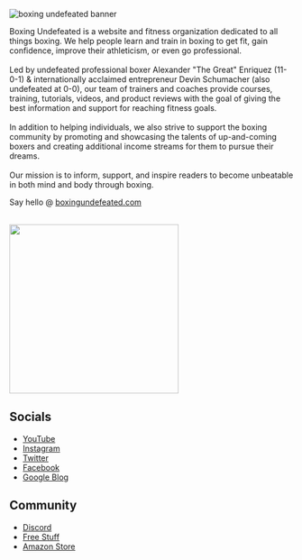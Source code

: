 
![boxing undefeated banner](https://github.com/boxingundefeated/.github/assets/45643901/8e3b82f0-402e-4bbb-9afd-955fdc567417)


Boxing Undefeated is a website and fitness organization dedicated to all things boxing. We help people learn and train in boxing to get fit, gain confidence, improve their athleticism, or even go professional. 
<br><br>
Led by undefeated professional boxer Alexander "The Great" Enriquez (11-0-1) & internationally acclaimed entrepreneur Devin Schumacher (also undefeated at 0-0), our team of trainers and coaches provide courses, training, tutorials, videos, and product reviews with the goal of giving the best information and support for reaching fitness goals. 
<br><br>
In addition to helping individuals, we also strive to support the boxing community by promoting and showcasing the talents of up-and-coming boxers and creating additional income streams for them to pursue their dreams. 
<br><br>
Our mission is to inform, support, and inspire readers to become unbeatable in both mind and body through boxing.

Say hello @ [boxingundefeated.com](https://boxingundefeated.com)

<br>

<img src="https://github.com/boxingundefeated/.github/assets/45643901/1906bf71-8695-4bcf-94fb-4fc26ce6086c" height="300px"/>


<br>


## Socials

- [YouTube](https://serp.ly/@boxing/youtube)
- [Instagram](https://serp.ly/@boxing/instagram)
- [Twitter](https://serp.ly/@boxing/twitter)
- [Facebook](https://serp.ly/@boxing/facebook)
- [Google Blog](https://sites.google.com/view/boxingundefeated)

## Community

- [Discord](https://serp.ly/@boxing/discord)
- [Free Stuff](https://serp.ly/@boxing/stuff)
- [Amazon Store](https://serp.ly/@boxing/amazon)

<br><br><br>

